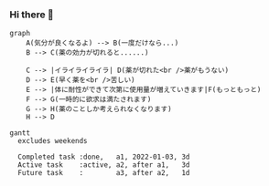 ### Hi there 👋

<!--
**satoHBSS/satoHBSS** is a ✨ _special_ ✨ repository because its `README.md` (this file) appears on your GitHub profile.

Here are some ideas to get you started:

- 🔭 I’m currently working on ...
- 🌱 I’m currently learning ...
- 👯 I’m looking to collaborate on ...
- 🤔 I’m looking for help with ...
- 💬 Ask me about ...
- 📫 How to reach me: ...
- 😄 Pronouns: ...
- ⚡ Fun fact: ...
-->

```mermaid
graph 
    A(気分が良くなるよ) --> B(一度だけなら...)
    B --> C(薬の効力が切れると......)

    C --> |イライライライラ| D(薬が切れた<br />薬がもうない)
    D --> E(早く薬を<br />苦しい)
    E --> |体に耐性ができて次第に使用量が増えていきます|F(もっともっと)
    F --> G(一時的に欲求は満たされます)
    G --> H(薬のことしか考えられなくなります)
    H --> D
```

```mermaid
gantt
  excludes weekends

  Completed task :done,   a1, 2022-01-03, 3d
  Active task    :active, a2, after a1,   3d
  Future task    :        a3, after a2,   1d
  ```
